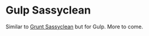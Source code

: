 # Gulp Sassyclean

Similar to [Grunt Sassyclean](https://github.com/ryanburgess/grunt-sassyclean) but for Gulp. More to come.
